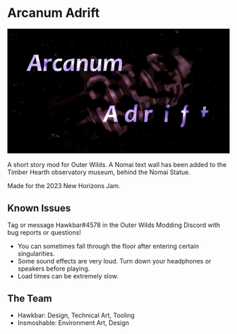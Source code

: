# Arcanum Adrift

![A screenshot with text overlaid that says "Arcanum Adrift"](logo.jpg)

A short story mod for Outer Wilds. A Nomai text wall has been added to the Timber Hearth observatory museum, behind the Nomai Statue.

Made for the 2023 New Horizons Jam.

## Known Issues

Tag or message Hawkbar#4578 in the Outer Wilds Modding Discord with bug reports or questions!

- You can sometimes fall through the floor after entering certain singularities.
- Some sound effects are very loud. Turn down your headphones or speakers before playing.
- Load times can be extremely slow.

## The Team

- Hawkbar: Design, Technical Art, Tooling
- Insmoshable: Environment Art, Design